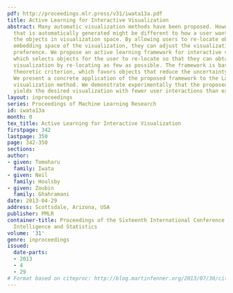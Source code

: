 ```yaml
---
pdf: http://proceedings.mlr.press/v31/iwata13a.pdf
title: Active Learning for Interactive Visualization
abstract: Many automatic visualization methods have been proposed. However, a visualization
  that is automatically generated might be different to how a user wants to arrange
  the objects in visualization space. By allowing users to re-locate objects in the
  embedding space of the visualization, they can adjust the visualization to their
  preference. We propose an active learning framework for interactive visualization
  which selects objects for the user to re-locate so that they can obtain their desired
  visualization by re-locating as few as possible. The framework is based on an information
  theoretic criterion, which favors objects that reduce the uncertainty of the visualization.
  We present a concrete application of the proposed framework to the Laplacian eigenmap
  visualization method. We demonstrate experimentally that the proposed framework
  yields the desired visualization with fewer user interactions than existing methods.
layout: inproceedings
series: Proceedings of Machine Learning Research
id: iwata13a
month: 0
tex_title: Active Learning for Interactive Visualization
firstpage: 342
lastpage: 350
page: 342-350
sections: 
author:
- given: Tomoharu
  family: Iwata
- given: Neil
  family: Houlsby
- given: Zoubin
  family: Ghahramani
date: 2013-04-29
address: Scottsdale, Arizona, USA
publisher: PMLR
container-title: Proceedings of the Sixteenth International Conference on Artificial
  Intelligence and Statistics
volume: '31'
genre: inproceedings
issued:
  date-parts:
  - 2013
  - 4
  - 29
# Format based on citeproc: http://blog.martinfenner.org/2013/07/30/citeproc-yaml-for-bibliographies/
---
```

